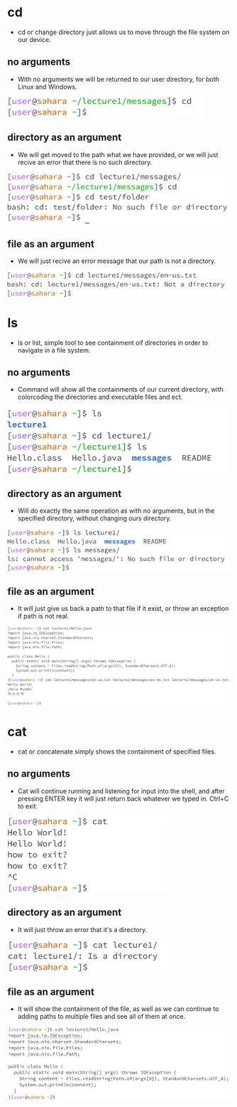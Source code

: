 # cd
- cd or change directory just allows us to move through the file system on our device. 
## no arguments
- With no arguments we will be returned to our user directory, for both Linux and Windows.
  
![Image](img/cd-na.png)
## directory as an argument
- We will get moved to the path what we have provided, or we will just recive an error that there is no such directory.
  
![Image](img/cd-da.png)
## file as an argument
- We will just recive an error message that our path is not a directory.
  
![Image](img/cd-fa.png)



# ls
- ls or list, simple tool to see containment oif directories in order to navigate in a file system.
## no arguments
- Command will show all the containments of our current directory, with colorcoding the directories and executable files and ect.
  
![Image](img/ls-na.png)
## directory as an argument
- Will do exactly the same operation as with no arguments, but in the specified directory, without changing ours directory.
  
![Image](img/ls-da.png)
## file as an argument
- It will just give us back a path to that file if it exist, or throw an exception if path is not real.
  
![Image](img/ls-fa.png)



# cat
- cat or concatenate simply shows the containment of specified files.
## no arguments
- Cat will continue running and listening for input into the shell, and after pressing ENTER key it will just return back whatever we typed in. Ctrl+C to exit.
  
![Image](img/cat-na.png)
## directory as an argument
- It will just throw an error that it's a directory.
  
![Image](img/cat-da.png)
## file as an argument
- It will show the containment of the file, as well as we can continue to adding paths to multiple files and see all of them at once.
  
![Image](img/cat-fa.png)
